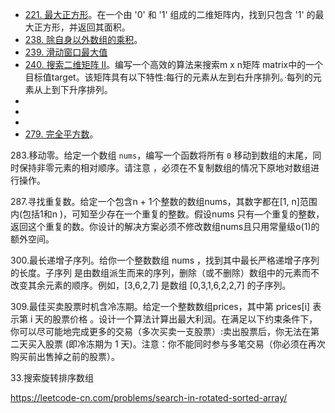 - [221. 最大正方形](https://leetcode-cn.com/problems/maximal-square/)。在一个由 '0' 和 '1' 组成的二维矩阵内，找到只包含 '1' 的最大正方形，并返回其面积。
- [238. 除自身以外数组的乘积](https://leetcode-cn.com/problems/product-of-array-except-self/)。
- [239. 滑动窗口最大值](https://leetcode-cn.com/problems/sliding-window-maximum/)
- [240. 搜索二维矩阵 II](https://leetcode-cn.com/problems/search-a-2d-matrix-ii/)。编写一个高效的算法来搜索m x n矩阵 matrix中的一个目标值target。该矩阵具有以下特性:每行的元素从左到右升序排列。·每列的元素从上到下升序排列。
- 
- 
- 
- [279. 完全平方数](https://leetcode-cn.com/problems/perfect-squares/)。



283.移动零。给定一个数组 `nums`，编写一个函数将所有 `0` 移动到数组的末尾，同时保持非零元素的相对顺序。请注意 ，必须在不复制数组的情况下原地对数组进行操作。



287.寻找重复数。给定一个包含n + 1个整数的数组nums，其数字都在[1, n]范围内(包括1和n )，可知至少存在一个重复的整数。假设nums 只有—个重复的整数，返回这个重复的数。你设计的解决方案必须不修改数组nums且只用常量级o(1)的额外空间。



300.最长递增子序列。给你一个整数数组 nums ，找到其中最长严格递增子序列的长度。子序列 是由数组派生而来的序列，删除（或不删除）数组中的元素而不改变其余元素的顺序。例如，[3,6,2,7] 是数组 [0,3,1,6,2,2,7] 的子序列。



309.最佳买卖股票时机含冷冻期。给定一个整数数组prices，其中第  prices[i] 表示第 i 天的股票价格 。设计一个算法计算出最大利润。在满足以下约束条件下，你可以尽可能地完成更多的交易（多次买卖一支股票）:卖出股票后，你无法在第二天买入股票 (即冷冻期为 1 天)。注意：你不能同时参与多笔交易（你必须在再次购买前出售掉之前的股票）。



33.搜索旋转排序数组

https://leetcode-cn.com/problems/search-in-rotated-sorted-array/





